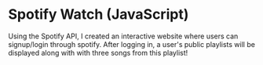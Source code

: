 # Spotify Watch (JavaScript)

Using the Spotify API, I created an interactive website where users can signup/login through spotify. After logging in, a user's public playlists will be displayed along with with three songs from this playlist! 
